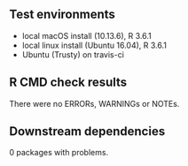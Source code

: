 ## Test environments
* local macOS install (10.13.6), R 3.6.1
* local linux install (Ubuntu 16.04), R 3.6.1
* Ubuntu (Trusty) on travis-ci

## R CMD check results
There were no ERRORs, WARNINGs or NOTEs.

## Downstream dependencies
0 packages with problems.
